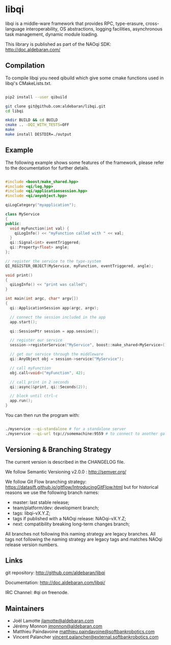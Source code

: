 libqi
=====

libqi is a middle-ware framework that provides RPC, type-erasure,
cross-language interoperability, OS abstractions, logging facilities,
asynchronous task management, dynamic module loading.

This library is published as part of the NAOqi SDK: http://doc.aldebaran.com/

Compilation
-----------

To compile libqi you need qibuild which give some cmake functions used
in libqi's CMakeLists.txt.

~~~~ sh

pip2 install --user qibuild

git clone git@github.com:aldebaran/libqi.git
cd libqi

mkdir BUILD && cd BUILD
cmake .. -DQI_WITH_TESTS=OFF
make
make install DESTDIR=./output

~~~~

Example
-------

The following example shows some features of the framework, please refer to the
documentation for further details.

~~~~ cpp

#include <boost/make_shared.hpp>
#include <qi/log.hpp>
#include <qi/applicationsession.hpp>
#include <qi/anyobject.hpp>

qiLogCategory("myapplication");

class MyService
{
public:
  void myFunction(int val) {
    qiLogInfo() << "myFunction called with " << val;
  }
  qi::Signal<int> eventTriggered;
  qi::Property<float> angle;
};

// register the service to the type-system
QI_REGISTER_OBJECT(MyService, myFunction, eventTriggered, angle);

void print()
{
  qiLogInfo() << "print was called";
}

int main(int argc, char* argv[])
{
  qi::ApplicationSession app(argc, argv);

  // connect the session included in the app
  app.start();

  qi::SessionPtr session = app.session();

  // register our service
  session->registerService("MyService", boost::make_shared<MyService>());

  // get our service through the middleware
  qi::AnyObject obj = session->service("MyService");

  // call myFunction
  obj.call<void>("myFunction", 42);

  // call print in 2 seconds
  qi::async(&print, qi::Seconds(2));

  // block until ctrl-c
  app.run();
}

~~~~


You can then run the program with:

~~~~ sh

./myservice --qi-standalone # for a standalone server
./myservice --qi-url tcp://somemachine:9559 # to connect to another galaxy of sessions

~~~~

Versioning & Branching Strategy
--------------------------------

The current version is described in the CHANGELOG file.

We follow Semantic Versioning v2.0.0 : http://semver.org/

We follow Git Flow branching strategy: https://datasift.github.io/gitflow/IntroducingGitFlow.html
but for historical reasons we use the following branch names:

 - master: last stable release;
 - team/platform/dev: development branch;
 - tags: libqi-vX.Y.Z;
 - tags if published with a NAOqi release: NAOqi-vX.Y.Z;
 - next: compatibility breaking long-term changes branch;

All branches not following this naming strategy are legacy branches.
All tags not following the naming strategy are legacy tags
and matches NAOqi release version numbers.

Links
-----

git repository:
http://github.com/aldebaran/libqi

Documentation:
http://doc.aldebaran.com/libqi/

IRC Channel:
#qi on freenode.

Maintainers
-----------

 - Joël Lamotte <jlamotte@aldebaran.com>
 - Jérémy Monnon <jmonnon@aldebaran.com>
 - Matthieu Paindavoine <matthieu.paindavoine@softbankrobotics.com>
 - Vincent Palancher <vincent.palancher@external.softbankrobotics.com>
